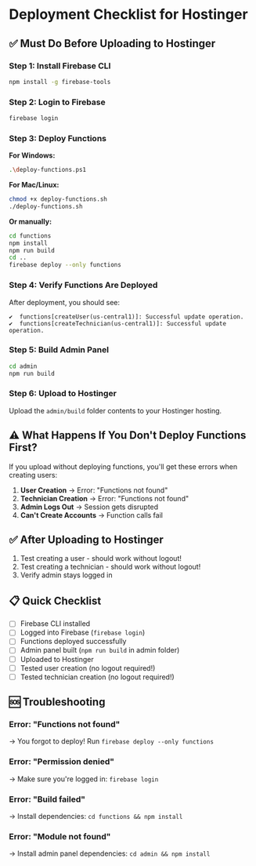 # Deployment Checklist for Hostinger

## ✅ Must Do Before Uploading to Hostinger

### Step 1: Install Firebase CLI
```bash
npm install -g firebase-tools
```

### Step 2: Login to Firebase
```bash
firebase login
```

### Step 3: Deploy Functions

**For Windows:**
```bash
.\deploy-functions.ps1
```

**For Mac/Linux:**
```bash
chmod +x deploy-functions.sh
./deploy-functions.sh
```

**Or manually:**
```bash
cd functions
npm install
npm run build
cd ..
firebase deploy --only functions
```

### Step 4: Verify Functions Are Deployed

After deployment, you should see:
```
✔  functions[createUser(us-central1)]: Successful update operation.
✔  functions[createTechnician(us-central1)]: Successful update operation.
```

### Step 5: Build Admin Panel

```bash
cd admin
npm run build
```

### Step 6: Upload to Hostinger

Upload the `admin/build` folder contents to your Hostinger hosting.

## ⚠️ What Happens If You Don't Deploy Functions First?

If you upload without deploying functions, you'll get these errors when creating users:

1. **User Creation** → Error: "Functions not found"
2. **Technician Creation** → Error: "Functions not found"
3. **Admin Logs Out** → Session gets disrupted
4. **Can't Create Accounts** → Function calls fail

## ✅ After Uploading to Hostinger

1. Test creating a user - should work without logout!
2. Test creating a technician - should work without logout!
3. Verify admin stays logged in

## 📋 Quick Checklist

- [ ] Firebase CLI installed
- [ ] Logged into Firebase (`firebase login`)
- [ ] Functions deployed successfully
- [ ] Admin panel built (`npm run build` in admin folder)
- [ ] Uploaded to Hostinger
- [ ] Tested user creation (no logout required!)
- [ ] Tested technician creation (no logout required!)

## 🆘 Troubleshooting

### Error: "Functions not found"
→ You forgot to deploy! Run `firebase deploy --only functions`

### Error: "Permission denied"
→ Make sure you're logged in: `firebase login`

### Error: "Build failed"
→ Install dependencies: `cd functions && npm install`

### Error: "Module not found"
→ Install admin panel dependencies: `cd admin && npm install`

